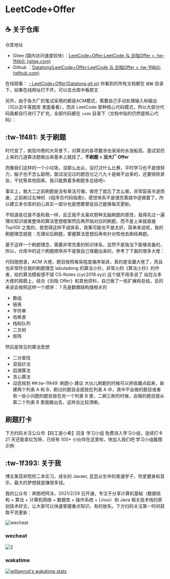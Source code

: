 # LeetCode+Offer
##  :coffee: 关于仓库
仓库地址
- Gitee (国内访问速度较快）：[LeetCode+Offer:LeetCode 与 剑指Offer =  :tw-1f4b0: (gitee.com)](http://)
- Github ：[Datalong/LeetCode+Offer:LeetCode 与 剑指Offer =  :tw-1f4b0: (github.com)](http://)

在线观看：
[- LeetCode+Offer(Datalong.git.io)](http://)
你看到的所有文档都在 `题解` 目录下，如果在线网址打不开，可以去仓库中看原文

另外，由于各大厂的笔试采用的都是ACM模式，需要自己手动处理输入和输出（可以去牛客题库 里面看看），而非 LeetCode 那种核心代码模式，所以大部分代码我都自行进行了扩充，全部代码都在 `code` 目录下（文档中贴的仍然是核心代码）：
##  :tw-1f481: 关于刷题
时代变了，疯狂内卷的大背景下，对算法的各项要求也渐渐的水涨船高，面试官扔上来的几道算法题做出来基本上就挂了。**不刷题 = 没大厂 Offer**

而像我们这样的一个小垃圾，没那么出众，没打过什么比赛，平时学习也不是很努力，脑子也不怎么聪明，面试没见过的题百分之八九十是做不出来的，还要排除紧张，干扰等其他因素，我只能靠着多刷题多总结吧~

事实上，我大二之前刷题是没有章法可循，做完了就忘了怎么做，非常容易半途而废，之前刷过左神的 《程序员代码指南》，感觉体系不是很完善就中途做罢了，所以建立本仓库的初心其实一部分也是想要督促自己能够每天更新。

不知道各位是不是和我一样，反正我不太喜欢那种无脑刷题的感觉，我得先过一遍理论知识或者整体的算法思想框架然后再开始对应的刷题，而不是上来就直接 Top100 之类的，我觉得这样不成体系，效果可能也不是太好。简单来说呢，我的刷题理念就是：先理论后刷题，掌握算法思想后再有针对性地去刷经典题。

基于这样一个刷题理念，需要非常完善的知识体系，显然不是我当下能够具备的，所以，仓库中的这个刷题顺序并不是我自己琢磨出来的，参考了下面的很多大佬：

代码随想录，ACM 大佬，题目按照难易程度循序渐进，真的是宝藏大佬了，而且也非常符合我的刷题理念
labuladong 的算法小抄，非常火的《算法小抄》的作者，给的算法模板很不错
CS-Notes (cyc2018.xyz) 这个就不用多说了
站在众多大佬的肩膀上，结合《剑指 Offer》和其他资料，自己做了一些扩展和总结，总的来说会按照这样一个顺序：
1 先是数据结构强相关的
- 数组
- 链表
- 字符串
- 哈希表
- 栈和队列
- 二叉树
- 矩阵

然后是常见的算法思想
- 二分查找
- 双指针法
- 回溯算法
- 贪心算法
- 动态规划
##:tw-1f449:  刷题小 建议
大伙儿刷题的时候可以把收藏点起来，新建两个列表 A 和 B，刷过的题目全部放在列表 A 中，其中不会做的题目或者有一些小问题的题目放在另一个列表 B 里，二刷三刷的时候，会做的题目就从第二个列表 B 里面踢出去，这样会比较清晰。
## 刷题打卡
下方扫码关注公众号【码工是小希】回复 学习小组 免费进入学习小组，连续打卡 21 天还能拿红包呀，已经有 100+ 小伙伴在这里啦，快加入我们吧
学习小组截图示例
## :tw-1f393:  关于我
博主某双非院校二本实习，成长的 Javaer, 芸芸众生中的普通学子，热爱健身和音乐，最大的梦想就是赚很多钱。

我的公众号：奔跑吧阿冰，2021/2/29 日开通，专注于分享计算机基础（数据结构 + 算法 + 计算机网络 + 数据库 + 操作系统 + Linux）和 Java 相关技术栈的原创技术好文，让大家可以快速掌握重点知识，有的放矢。下方扫码关注第一时间获取干货更新：

![wecheat](https://gitee.com/Datalong/picture/raw/master/2021-12-3/1638490093602-1.jpg)

### wecheat

![2](https://gitee.com/Datalong/picture/raw/master/2021-12-3/1638491510975-2.jpg)

### wakatime 
[![willianrod's wakatime stats](https://github-readme-stats.vercel.app/api/wakatime?username=Datalong)](https://github.com/Datalong/LeetCode_Offer)

